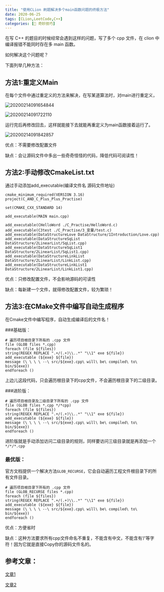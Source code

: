 ```yaml
---
title: "使用CLion 刷题解决多个main函数问题的终极方法"
date: 2020-06-25
tags: [CLion,LeetCode,C++]
categories: [🔑 奇妙技巧]
---
```


在写 C++ 的题目的时候经常会遇到这样的问题，写了多个 cpp 文件，在 clion 中编译报错不能同时存在多 main 函数。

如何解决这个问题呢？<!-- more -->

下面列举几种方法：

## 方法1:重定义Main

在每个文件中通过重定义的方法来解决，在写某道算法时，对main进行重定义，

![20200214091654844](https://tva1.sinaimg.cn/large/007S8ZIlly1gg2jtgx204j30dt058dfs.jpg)

![20200214091722110](https://tva1.sinaimg.cn/large/007S8ZIlly1gg2ju7dlb0j30f001t0sk.jpg)

运行完后再修改回去，这样就能接下去就能再重定义为main函数接着运行了。

![20200214091842857](https://tva1.sinaimg.cn/large/007S8ZIlly1gg2k02ilx2j30ew05vaab.jpg)

优点：不需要修改配置文件

缺点：会让源码文件中多出一些奇奇怪怪的代码，降低代码可阅读性！

## 方法2:手动修改CmakeList.txt

通过手动添加add_executable(编译文件名 源码文件地址)

```
cmake_minimum_required(VERSION 3.16)
project(C_AND_C_Plus_Plus_Practise)

set(CMAKE_CXX_STANDARD 14)

add_executable(MAIN main.cpp)

add_executable(CHelloWord ./C_Practise/HelloWord.c)
add_executable(C3test ./C_Practise/3_变量/test.c)
add_executable(DataStructureLove DataStructure/1Introduction/Love.cpp)
add_executable(DataStructureSqList DataStructure/2LinearList/SqList.cpp)
add_executable(DataStructureSqList1 DataStructure/2LinearList/SqList1.cpp)
add_executable(DataStructureLinkList DataStructure/2LinearList/LinkList.cpp)
add_executable(DataStructureLinkList1 DataStructure/2LinearList/LinkList1.cpp)
```

优点：只修改配置文件，不会影响源码的可读性

缺点：每新建一个文件，就得修改配置文件，较为繁琐！

## 方法3:在CMake文件中编写自动生成程序

在Cmake文件中编写程序，自动生成编译后的文件名！

###基础版： 

```
# 遍历项目根目录下所有的 .cpp 文件
file (GLOB files *.cpp)
foreach (file ${files})
string(REGEX REPLACE ".+/(.+)\\..*" "\\1" exe ${file})
add_executable (${exe} ${file})
message (\ \ \ \ --\ src/${exe}.cpp\ will\ be\ compiled\ to\ bin/${exe})
endforeach ()
```

上边儿这段代码，只会遍历根目录下的cpp文件，不会遍历根目录下的二级目录。

###进阶版：

```
# 遍历项目根目录及二级目录下所有的 .cpp 文件
file (GLOB files *.cpp */*cpp)
foreach (file ${files})
string(REGEX REPLACE ".+/(.+)\\..*" "\\1" exe ${file})
add_executable (${exe} ${file})
message (\ \ \ \ --\ src/${exe}.cpp\ will\ be\ compiled\ to\ bin/${exe})
endforeach ()
```

进阶版就是手动添加访问二级目录的规则，同样要访问三级目录就是再添加一个`*/*/*.cpp`

### 最优版：

官方文档提供一个解决方法`GLOB_RECURSE`，它会自动遍历工程文件根目录下的所有文件目录。

```
# 遍历项目根目录下所有的 .cpp 文件
file (GLOB_RECURSE files *.cpp)
foreach (file ${files})
string(REGEX REPLACE ".+/(.+)\\..*" "\\1" exe ${file})
add_executable (${exe} ${file})
message (\ \ \ \ --\ src/${exe}.cpp\ will\ be\ compiled\ to\ bin/${exe})
endforeach ()
```

优点：方便省时

缺点：这种方法要求所有cpp文件命名不重复，不能含有中文，不能含有‘/’等字符！因为它就是直接Copy你的源码文件名的。

## 参考文章：

[文章1](https://blog.cugxuan.cn/2019/11/01/Software/multi-main-func-run-in-clion/)

[文章2](https://blog.csdn.net/li123_123_/article/details/104306643)

